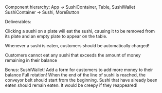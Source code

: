 Component hierarchy:
App -> SushiContainer, Table, SushiWallet
SushiContainer -> Sushi, MoreButton

Deliverables:

<!-- Sushi list is properly received from the server -->
<!-- Only 4 sushi are rendered at a time -->

<!-- Clicking the "More Sushi!" button shows the next set of 4 sushi in the list. -->

Clicking a sushi on a plate will eat the sushi, causing it to be removed from its plate and an empty plate to appear on the table.

Whenever a sushi is eaten, customers should be automatically charged!

Customers cannot eat any sushi that exceeds the amount of money remaining in their balance

Bonus:
SushiWallet! Add a form for customers to add more money to their balance
Full rotation! When the end of the line of sushi is reached, the conveyor belt should start from the beginning. Sushi that have already been eaten should remain eaten. It would be creepy if they reappeared!
